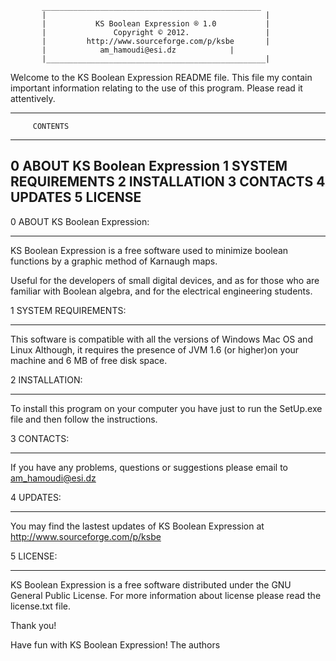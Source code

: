            _________________________________________________
           |                                                 |
           |           KS Boolean Expression ® 1.0           |
           |               Copyright © 2012.                 |
           |         http://www.sourceforge.com/p/ksbe       |
           |            am_hamoudi@esi.dz            |
           |_________________________________________________|


Welcome to the KS Boolean Expression README file. 
This file my contain important information relating to the use of this program. Please read it attentively.
  
----------------------------
         CONTENTS
----------------------------
0 ABOUT KS Boolean Expression
1 SYSTEM REQUIREMENTS
2 INSTALLATION
3 CONTACTS
4 UPDATES
5 LICENSE
----------------------------
   


0 ABOUT KS Boolean Expression:
*****************************
KS Boolean Expression is a free software used to minimize boolean functions by a graphic method of Karnaugh maps.

Useful for the developers of small digital devices, and as 
for those who are familiar with Boolean algebra, and for the electrical engineering students.


1 SYSTEM REQUIREMENTS:
*********************
This software is compatible with all the versions of Windows Mac OS and Linux
Although, it requires the presence of JVM 1.6 (or higher)on your machine and 6 MB of free disk space.

2 INSTALLATION:
**************
To install this program on your computer you have just to run the SetUp.exe file and then follow the instructions.

3 CONTACTS:
**********
If you have any problems, questions or suggestions please email to am_hamoudi@esi.dz

4 UPDATES:
*********
You may find the lastest updates of KS Boolean Expression at http://www.sourceforge.com/p/ksbe

5 LICENSE:
*********
KS Boolean Expression is a free software distributed under the GNU General Public License. 
For more information about license please read the license.txt file.



Thank you!


Have fun with KS Boolean Expression!
The authors
